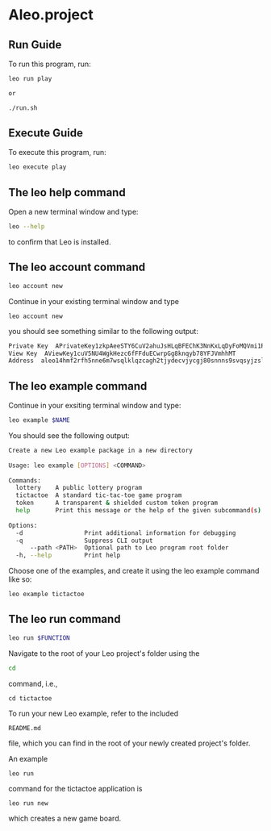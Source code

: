 # Aleo.project

## Run Guide

To run this program, run:
```bash
leo run play

or 

./run.sh
```

## Execute Guide

To execute this program, run:

```bash
leo execute play
```

## The leo help command

Open a new terminal window and type: 
```bash
leo --help
``` 
to confirm that Leo is installed.

## The leo account command

```bash
leo account new
```
Continue in your existing terminal window and type 
```
leo account new
```
you should see something similar to the following output:
```bash
Private Key  APrivateKey1zkpAeeSTY6CuV2ahuJsHLqBFEChK3NnKxLqDyFoMQVmi1Ru
View Key  AViewKey1cuV5NU4WgkHezc6fFFduECwrpGg8knqyb78YFJVmhhMT
Address  aleo14hmf2rfh5nne6m7wsqlklqzcagh2tjydecvjycgj80snnns9svqsyjzsll
```

## The leo example command

Continue in your exsiting terminal window and type:
```bash
leo example $NAME
```
You should see the following output:
```bash
Create a new Leo example package in a new directory
    
Usage: leo example [OPTIONS] <COMMAND>
    
Commands:
  lottery    A public lottery program
  tictactoe  A standard tic-tac-toe game program
  token      A transparent & shielded custom token program
  help       Print this message or the help of the given subcommand(s)
    
Options:
  -d                 Print additional information for debugging
  -q                 Suppress CLI output
      --path <PATH>  Optional path to Leo program root folder
  -h, --help         Print help
```

Choose one of the examples, and create it using the leo example command like so: 

``` bash
leo example tictactoe
```

## The leo run command
``` bash
leo run $FUNCTION
```
Navigate to the root of your Leo project's folder using the 
```bash
cd
```
command, i.e., 
```
cd tictactoe
```
To run your new Leo example, refer to the included 
```
README.md
```
file, which you can find in the root of your newly created project's folder.

An example 
```
leo run
```
command for the tictactoe application is 
```
leo run new
```
which creates a new game board.
 
